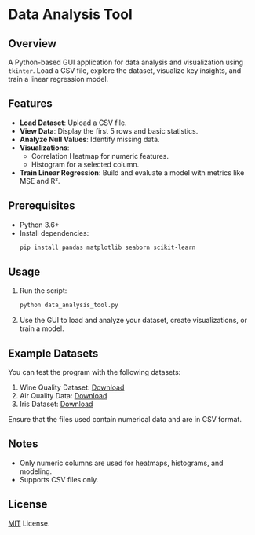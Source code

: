 # Data Analysis Tool

## Overview
A Python-based GUI application for data analysis and visualization using `tkinter`. Load a CSV file, explore the dataset, visualize key insights, and train a linear regression model.

## Features
- **Load Dataset**: Upload a CSV file.
- **View Data**: Display the first 5 rows and basic statistics.
- **Analyze Null Values**: Identify missing data.
- **Visualizations**:
  - Correlation Heatmap for numeric features.
  - Histogram for a selected column.
- **Train Linear Regression**: Build and evaluate a model with metrics like MSE and R².

## Prerequisites
- Python 3.6+
- Install dependencies:
  ```bash
  pip install pandas matplotlib seaborn scikit-learn
  ```
  
## Usage

1.  Run the script:
    ```bash
    python data_analysis_tool.py
    ```
    
2.  Use the GUI to load and analyze your dataset, create visualizations, or train a model.

## Example Datasets

You can test the program with the following datasets:

1.  Wine Quality Dataset: [Download](https://archive.ics.uci.edu/dataset/186/wine+quality)
2.  Air Quality Data: [Download](https://archive.ics.uci.edu/dataset/360/air+quality)
3.  Iris Dataset: [Download](https://archive.ics.uci.edu/ml/datasets/Iris)

Ensure that the files used contain numerical data and are in CSV format.

## Notes

-   Only numeric columns are used for heatmaps, histograms, and modeling.
-   Supports CSV files only.

## License

[MIT](https://github.com/nirajdsouza/data-analyzer-gui/blob/main/LICENSE) License.
